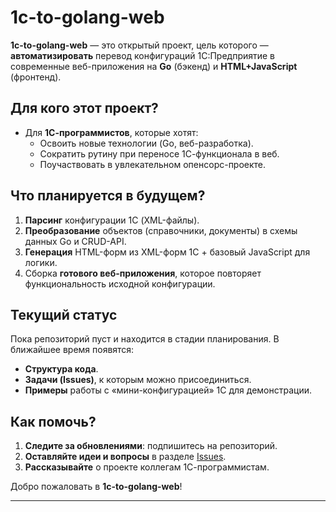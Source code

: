 # 1c-to-golang-web

**1c-to-golang-web** — это открытый проект, цель которого — **автоматизировать** перевод конфигураций 1С:Предприятие в современные веб-приложения на **Go** (бэкенд) и **HTML+JavaScript** (фронтенд). 

## Для кого этот проект?

- Для **1С-программистов**, которые хотят:
  - Освоить новые технологии (Go, веб-разработка).
  - Сократить рутину при переносе 1С-функционала в веб.
  - Поучаствовать в увлекательном опенсорс-проекте.

## Что планируется в будущем?

1. **Парсинг** конфигурации 1С (XML-файлы).
2. **Преобразование** объектов (справочники, документы) в схемы данных Go и CRUD-API.
3. **Генерация** HTML-форм из XML-форм 1С + базовый JavaScript для логики.
4. Сборка **готового веб-приложения**, которое повторяет функциональность исходной конфигурации.

## Текущий статус

Пока репозиторий пуст и находится в стадии планирования. В ближайшее время появятся:
- **Структура кода**.
- **Задачи (Issues)**, к которым можно присоединиться.
- **Примеры** работы с «мини-конфигурацией» 1С для демонстрации.

## Как помочь?

1. **Следите за обновлениями**: подпишитесь на репозиторий.
2. **Оставляйте идеи и вопросы** в разделе [Issues](../../issues).
3. **Рассказывайте** о проекте коллегам 1С-программистам.

Добро пожаловать в **1c-to-golang-web**!

---
